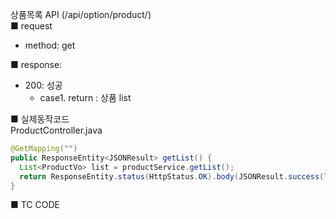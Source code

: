 상품목록 API (/api/option/product/)  
■ request
   - method: get
  
■ response:  
   - 200: 성공  
      - case1. return : 상품 list  
  
■ 실제동작코드  
ProductController.java  
```java
@GetMapping("")
public ResponseEntity<JSONResult> getList() {
  List<ProductVo> list = productService.getList();
  return ResponseEntity.status(HttpStatus.OK).body(JSONResult.success(list));
}
```
  
■ TC CODE  
  
 <tc code>
